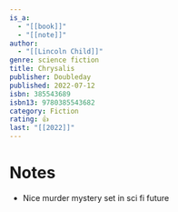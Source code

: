 ```yaml
---
is_a:
  - "[[book]]"
  - "[[note]]"
author:
  - "[[Lincoln Child]]"
genre: science fiction
title: Chrysalis
publisher: Doubleday
published: 2022-07-12
isbn: 385543689
isbn13: 9780385543682
category: Fiction
rating: 👍
last: "[[2022]]"
---
```

# Notes
- Nice murder mystery set in sci fi future
